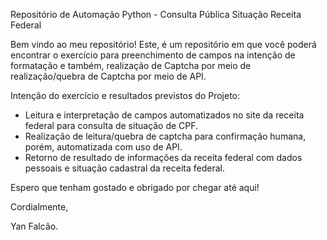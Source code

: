 Repositório de Automação Python - Consulta Pública Situação Receita Federal

Bem vindo ao meu repositório! Este, é um repositório em que você poderá encontrar o exercício para preenchimento de campos na intenção de formatação e também, realização de Captcha por meio de realização/quebra de Captcha por meio de API.

Intenção do exercício e resultados previstos do Projeto:

* Leitura e interpretação de campos automatizados no site da receita federal para consulta de situação de CPF.
* Realização de leitura/quebra de captcha para confirmação humana, porém, automatizada com uso de API.
* Retorno de resultado de informações da receita federal com dados pessoais e situação cadastral da receita federal. 

Espero que tenham gostado e obrigado por chegar até aqui!

Cordialmente,

Yan Falcão.
